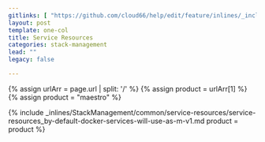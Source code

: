 ```yaml
---
gitlinks: [ "https://github.com/cloud66/help/edit/feature/inlines/_includes/_inlines/StackManagement/common/service-resources/service-resources_by-default-docker-services-will-use-as-m-v1.md" ]
layout: post
template: one-col
title: Service Resources
categories: stack-management
lead: ""
legacy: false

---
```


{% assign urlArr = page.url | split: '/' %}
{% assign product = urlArr[1] %}
{% assign product = "maestro" %}

{% include _inlines/StackManagement/common/service-resources/service-resources_by-default-docker-services-will-use-as-m-v1.md  product = product %}
